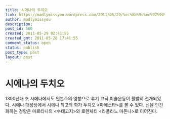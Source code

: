 ```yaml
---
title: 시에나의 두치오
link: https://madlymissyou.wordpress.com/2011/05/29/%ec%8b%9c%ec%97%90%eb%82%98%ec%9d%98-%eb%91%90%ec%b9%98%ec%98%a4/
author: madlymissyou
description: 
post_id: 560
created: 2011-05-29 02:41:55
created_gmt: 2011-05-28 17:41:55
comment_status: open
status: publish
post_type: post
layout: post
---
```


# 시에나의 두치오

1300년대 초 시에나에서도 인본주의 영향으로 후기 고딕 미술운동이 활발히 전개되었다. 시에나 대성당에서 시에나 최고의 화가 두치오 <마에스타>를 볼 수 있다. 신을 인간화하는 경향은 마르티니의 <수태고지>와 로렌체티 <라폴라노 마돈나>로 이어진다.
